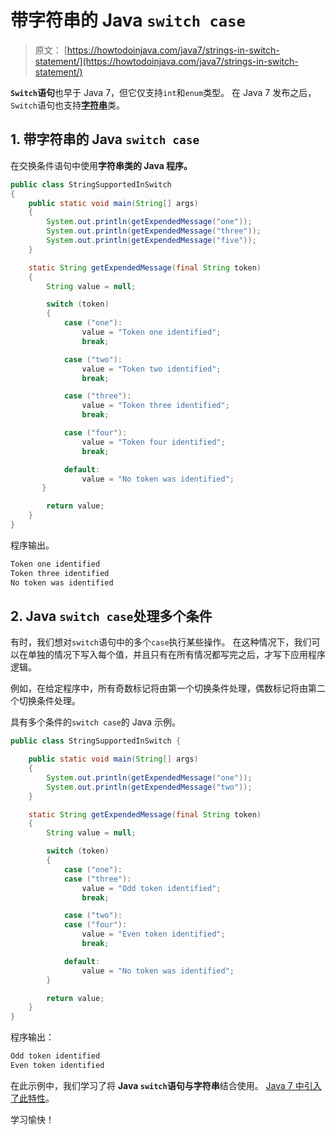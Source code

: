 # 带字符串的 Java `switch case`

> 原文： [https://howtodoinjava.com/java7/strings-in-switch-statement/](https://howtodoinjava.com/java7/strings-in-switch-statement/)

**`Switch`语句**也早于 Java 7，但它仅支持`int`和`enum`类型。 在 Java 7 发布之后，`Switch`语句也支持[**字符串**](https://howtodoinjava.com/java-string/)类。

## 1\. 带字符串的 Java `switch case`

在交换条件语句中使用**字符串类的 Java 程序。**

```java
public class StringSupportedInSwitch 
{
	public static void main(String[] args)
	{
		System.out.println(getExpendedMessage("one"));
		System.out.println(getExpendedMessage("three"));
		System.out.println(getExpendedMessage("five"));
	}

	static String getExpendedMessage(final String token) 
    {
        String value = null;

        switch (token) 
        {
            case ("one"):
                value = "Token one identified";
                break;

            case ("two"):
                value = "Token two identified";
                break;

            case ("three"):
                value = "Token three identified";
                break;

            case ("four"):
                value = "Token four identified";
                break;

            default:
                value = "No token was identified";
       }

        return value;
    }
}

```

程序输出。

```java
Token one identified
Token three identified
No token was identified

```

## 2\. Java `switch case`处理多个条件

有时，我们想对`switch`语句中的多个`case`执行某些操作。 在这种情况下，我们可以在单独的情况下写入每个值，并且只有在所有情况都写完之后，才写下应用程序逻辑。

例如，在给定程序中，所有奇数标记将由第一个切换条件处理，偶数标记将由第二个切换条件处理。

具有多个条件的`switch case`的 Java 示例。

```java
public class StringSupportedInSwitch {

	public static void main(String[] args) 
	{
		System.out.println(getExpendedMessage("one"));
		System.out.println(getExpendedMessage("two"));
	}

	static String getExpendedMessage(final String token) 
	{
		String value = null;

		switch (token) 
		{
			case ("one"):
			case ("three"):
				value = "Odd token identified";
				break;

			case ("two"):
			case ("four"):
				value = "Even token identified";
				break;

			default:
				value = "No token was identified";
		}

		return value;
	}
}

```

程序输出：

```java
Odd token identified
Even token identified

```

在此示例中，我们学习了将 **Java `switch`语句与字符串**结合使用。 [Java 7 中引入了此特性](https://howtodoinjava.com/java7/java-7-changes-features-and-enhancements/)。

学习愉快！